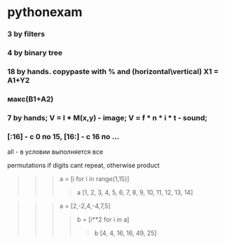 # pythonexam
### 3 by filters
### 4 by binary tree
### 18 by hands. copypaste with % and (horizontal\vertical) X1 = A1+Y2
### макс(В1+А2)
### 7 by hands; V = I * M(x,y) - image; V = f * n * i * t - sound;

### [:16] -  с 0 по 15, [16:] - с 16 по ...
all - в условии выполняется все


permutations if digits cant repeat, otherwise product
>>> a = [i for i in range(1,15)]
>>>> a
[1, 2, 3, 4, 5, 6, 7, 8, 9, 10, 11, 12, 13, 14]

>>> a = [2,-2,4,-4,7,5]
>>>> b = [i**2 for i in a]
>>>>> b
[4, 4, 16, 16, 49, 25]